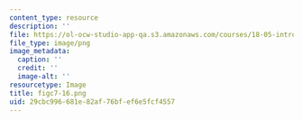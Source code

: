 ```yaml
---
content_type: resource
description: ''
file: https://ol-ocw-studio-app-qa.s3.amazonaws.com/courses/18-05-introduction-to-probability-and-statistics-spring-2014/29cbc996681e82af76bfef6e5fcf4557_figc7-16.png
file_type: image/png
image_metadata:
  caption: ''
  credit: ''
  image-alt: ''
resourcetype: Image
title: figc7-16.png
uid: 29cbc996-681e-82af-76bf-ef6e5fcf4557
---
```

